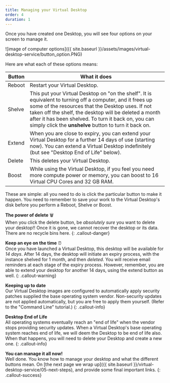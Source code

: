 ```yaml
---
title: Managing your Virtual Desktop
order: 4
duration: 1
---
```

Once you have created one Desktop, you will see four options on your screen to manage it.

![image of computer options]({{ site.baseurl }}/assets/images/virtual-desktop-service/button_option.PNG)

Here are what each of these options means:

| Button      | What it does |
| ----------- | ----------- |
| Reboot      |Restart your Virtual Desktop.|
| Shelve   |This put your Virtual Desktop on "on the shelf".  It is equivalent to turning off a computer, and it frees up some of the resources that the Desktop uses. If not taken off the shelf, the desktop will be deleted a month after it has been shelved. To turn it back on, you can simply click the **unshelve** button to turn it back on.|
| Extend   |When you are close to expiry, you can extend your Virtual Desktop for a further 14 days of use (starting now). You can extend a Virtual Desktop indefinitely (but see "Desktop End of Life" below). |
| Delete   |This deletes your Virtual Desktop.|
| Boost   |While using the Virtual Desktop, if you feel you need more compute power or memory, you can boost to 16 Virtual CPU Cores and 32 GB RAM.|

These are simple: all you need to do is click the particular button to make it happen.  You need to remember to save your work to the Virtual Desktop's disk before you perform a Reboot, Shelve or Boost.

**The power of delete**  🗑️  
When you click the delete button, be *absolutely sure* you want to delete your desktop!! Once it is gone, we cannot recover the desktop or its data. There are no recycle bins here.
{: .callout-danger}

**Keep an eye on the time**  ⏰  
Once you have launched a Virtual Desktop, this desktop will be available for *14 days*. After 14 days, the desktop will initiate an expiry process, with the instance shelved for 1 month, and then *deleted*. You will receive email reminders at each stage of the expiry process. However, remember, you are able to extend your desktop for another 14 days, using the extend button as well.
{: .callout-warning}

**Keeping up to date**  
Our Virtual Desktop images are configured to automatically apply security patches supplied the base operating system vendor.  Non-security updates are not applied automatically, but you are free to apply them yourself.  (Refer to the "Command Line" tutorial.)
{: .callout-info}

**Desktop End of Life**  
All operating systems eventually reach an "end of life" when the vendor stops providing security updates.  When a Virtual Desktop's base operating system reaches end of life, we will deem the Desktop to be end of life also.  When that happens, you will need to delete your Desktop and create a new one.
{: .callout-info}

**You can manage it all now!**  
Well done. You know how to manage your desktop and what the different buttons mean. On [the next page we wrap up]({{ site.baseurl }}/virtual-desktop-service/05-next-steps), and provide some final important links.
{: .callout-success}
